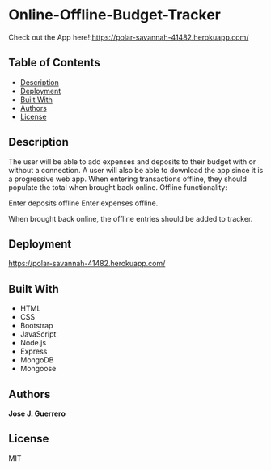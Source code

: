 # Online-Offline-Budget-Tracker
Check out the App here!:https://polar-savannah-41482.herokuapp.com/
## Table of Contents

* [Description](#description)
* [Deployment](#deployment)
* [Built With](#built-with)
* [Authors](#authors)
* [License](#license)


## Description

The user will be able to add expenses and deposits to their budget with or without a connection. A user will also be able to download the app since it is a progressive web app. When entering transactions offline, they should populate the total when brought back online. Offline functionality: 

Enter deposits offline
Enter expenses offline. 

When brought back online, the offline entries should be added to tracker.

## Deployment

https://polar-savannah-41482.herokuapp.com/

## Built With

* HTML
* CSS
* Bootstrap
* JavaScript
* Node.js
* Express
* MongoDB
* Mongoose

## Authors

**Jose J. Guerrero**

## License

MIT
